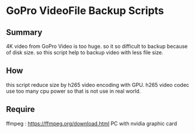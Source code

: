 # GoPro VideoFile Backup Scripts
## Summary
4K video from GoPro Video is too huge. so it so difficult to backup because of disk size. so this script help to backup video with less file size.

## How
this script reduce size by h265 video encoding with GPU. h265 video codec use too many cpu power so that is not use in real world.

## Require
ffmpeg : https://ffmpeg.org/download.html
PC with nvidia graphic card
